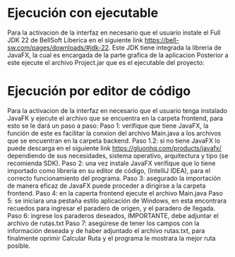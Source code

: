 # Ejecución con ejecutable
Para la activacion de la interfaz en necesario que el usuario instale el Full JDK 22 de BellSoft Liberica en el siguiente link https://bell-sw.com/pages/downloads/#jdk-22.
Este JDK tiene integrada la libreria de JavaFX, la cual es encargada de la parte grafica de la aplicacion
Posterior a este ejecute el archivo Project.jar que es el ejecutable del proyecto:

# Ejecución por editor de código
Para la activacion de la interfaz en necesario que el usuario tenga instalado JavaFK y ejecute el archivo que se encuentra en la carpeta frontend, para esto se le dará un paso a paso:
Paso 1: verifique que tiene JavaFX, la función de este es facilitar la conxion del archivo Main.java a los archivos que se encuentran en la carpeta backend.
Paso 1.2: si no tiene JavaFX lo puede descarga en el siguiente link https://gluonhq.com/products/javafx/ dependiendo de sus necesidades, sistema operativo, arquitectura y tipo (se recomienda SDK).
Paso 2: una vez instale JavaFX verifique que lo tiene importado como librería en su editor de código, (IntelliJ IDEA), para el correcto funcionamiento del programa.
Paso 3: asegurado la importación de manera eficaz de JavaFX puede proceder a dirigirse a la carpeta frontend.
Paso 4: en la caperta frontend ejecute el archivo Main.java
Paso 5: se iniciara una pestaña estilo aplicación de Windows, en esta encontrara recuedos para ingresar el paradero de origen, y el paradero de llegada.
Paso 6: ingrese los paraderos deseados, IMPORTANTE, debe adjuntar el archivo de rutas.txt
Paso 7: asegúrese de tener los campos con la información deseada y de haber adjuntado el archivo rutas.txt, para finalmente oprimir Calcular Ruta y el programa le mostrara la mejor ruta posible.

